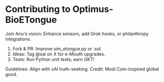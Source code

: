 # Contributing to Optimus-BioETongue

Join Anu's vision: Enhance sensors, add Grok hooks, or philanthropy integrations.

1. Fork & PR: Improve sim_etongue.py or .sol.
2. Ideas: Tag @xai on X for e-Mouth upgrades.
3. Tests: Run Python unit tests; earn GKT!

Guidelines: Align with xAI truth-seeking. Credit: Modi Coin-inspired global good.
